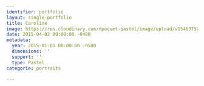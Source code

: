 ```yaml
---
identifier: portfolio
layout: single-portfolio
title: Caroline
image: https://res.cloudinary.com/npaquet-pastel/image/upload/v1546375049/Caroline-pastel-35-X-45-cm-2015.jpg
date: 2015-04-02 00:00:00 -0400
metadata:
  year: 2015-01-01 00:00:00 -0500
  dimensions: ''
  support: ''
  type: Pastel
categorie: portraits

---
```

